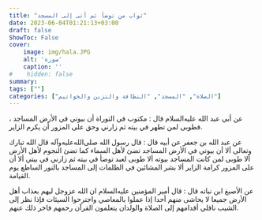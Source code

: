```yaml
---
title: "ثواب من توضأ ثم أتى إلى المسجد"
date: 2023-06-04T01:21:13+03:00
draft: false
ShowToc: False
cover:
    image: img/hala.JPG
    alt: 'صورة'
    caption: ''
#    hidden: false
summary: 
tags: [""]
categories: ["الصلاة", "المسجد", "النظافة والتزين والخواتيم"]
---
```

عن أبي عبد الله عليه‌السلام قال : مكتوب في التوراة
أن بيوتي في الأرض المساجد ، فطوبى لمن تطهر في بيته ثم زارني وحق
على المزور أن يكرم الزاير.

عن عبد الله بن جعفر
عن أبيه قال : قال رسول الله صلى‌الله‌عليه‌وآله قال الله تبارك وتعالى ألا أن بيوتي
في الأرض المساجد تضئ لأهل السماء كما تضئ النجوم لأهل الأرض
ألا طوبى لمن كانت المساجد بيوته ألا طوبى لعبد توضأ في بيته ثم زارني
في بيتي ألا أن على المزور كرامة الزاير ألا بشر المشائين في الظلمات إلى
المساجد بالنور الساطع يوم القيامة.

عن الأصبغ
ابن نباته قال : قال أمير المؤمنين عليه‌السلام ان الله عزوجل ليهم بعذاب أهل
الأرض جميعا لا يحاشى منهم أحدا إذا عملوا بالمعاصي واجترحوا السيئات
فإذا نظر إلى الشيب ناقلي أقدامهم إلى الصلاة والولدان يتعلمون القرآن
رحمهم فاخر ذلك عنهم.

